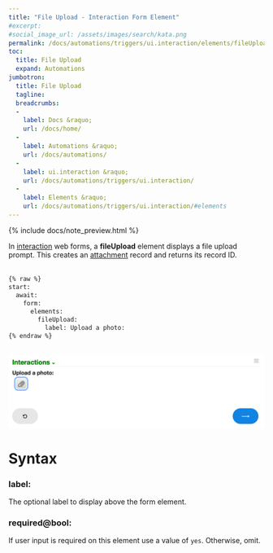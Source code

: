 ```yaml
---
title: "File Upload - Interaction Form Element"
#excerpt: 
#social_image_url: /assets/images/search/kata.png
permalink: /docs/automations/triggers/ui.interaction/elements/fileUpload/
toc:
  title: File Upload
  expand: Automations
jumbotron:
  title: File Upload
  tagline: 
  breadcrumbs:
  -
    label: Docs &raquo;
    url: /docs/home/
  -
    label: Automations &raquo;
    url: /docs/automations/
  -
    label: ui.interaction &raquo;
    url: /docs/automations/triggers/ui.interaction/
  -
    label: Elements &raquo;
    url: /docs/automations/triggers/ui.interaction/#elements
---
```


{% include docs/note_preview.html %}

In [interaction](/docs/automations/triggers/ui.interaction/) web forms, a **fileUpload** element displays a file upload prompt. This creates an [attachment](/docs/records/types/attachment/) record and returns its record ID.

<pre>
<code class="language-cerb">
{% raw %}
start:
  await:
    form:
      elements:
        fileUpload:
          label: Upload a photo:
{% endraw %}
</code>
</pre>

<div class="cerb-screenshot">
<img src="/assets/images/docs/automations/triggers/ui.interaction/elements/fileUpload.png" class="screenshot">
</div>

# Syntax

### label:

The optional label to display above the form element.

### required@bool:

If user input is required on this element use a value of `yes`. Otherwise, omit.